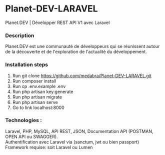 # Planet-DEV-LARAVEL  
Planet.DEV | Développer REST API V1 avec Laravel  
### Description 
Planet.DEV est une communauté de développeurs qui se réunissent autour de la découverte et de l'exploration de l'actualité du développement.

### Installation steps 

1. Run git clone https://github.com/medabra/Planet-DEV-LARAVEL.git   
2. Run composer install   
3. Run cp .env.example .env   
4. Run php artisan key:generate    
5. Run php artisan migrate  
6. Run php artisan serve  
7. Go to link localhost:8000  

### Technologies :
Laravel, PHP, MySQL, API REST, JSON, Documentation API (POSTMAN, OPEN API ou SWAGGER).  
Authentification avec Laravel via (sanctum, jwt ou bien passport)  
Framework requise: soit Laravel ou Lumen   


